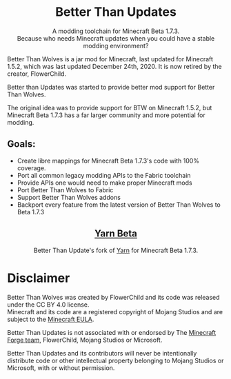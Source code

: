 <h1 align="center">Better Than Updates</h1>

<p align="center">
  A modding toolchain for Minecraft Beta 1.7.3.<br>
  Because who needs Minecraft updates when you could have a stable modding environment?
</p>

Better Than Wolves is a jar mod for Minecraft, last updated for Minecraft 1.5.2,
which was last updated December 24th, 2020. It is now retired by the creator, FlowerChild.

Better than Updates was started to provide better mod support for Better Than Wolves.

The original idea was to provide support for BTW on Minecraft 1.5.2,
but Minecraft Beta 1.7.3 has a far larger community and more potential for modding.

## Goals:
- Create libre mappings for Minecraft Beta 1.7.3's code with 100% coverage.
- Port all common legacy modding APIs to the Fabric toolchain
- Provide APIs one would need to make proper Minecraft mods
- Port Better Than Wolves to Fabric
- Support Better Than Wolves addons
- Backport every feature from the latest version of Better Than Wolves to Beta 1.7.3

<h2 align="center"><a href="https://github.com/BetterThanUpdates/Mappings">Yarn Beta</a></h2>
<p align="center">
  Better Than Update's fork of <a href="https://github.com/FabricMC/Yarn">Yarn</a> for Minecraft Beta 1.7.3.
</p>

# Disclaimer

Better Than Wolves was created by FlowerChild and its code was released under the CC BY 4.0 license.<br>
Minecraft and its code are a registered copyright of Mojang Studios and are subject to the [Minecraft EULA](https://www.minecraft.net/en-us/eula).

Better Than Updates is not associated with or endorsed by The [Minecraft Forge team](https://github.com/MinecraftForge), FlowerChild, Mojang Studios or Microsoft.

Better Than Updates and its contributors will never be intentionally distribute code or other intellectual property belonging to Mojang Studios or Microsoft, with or without permission.
